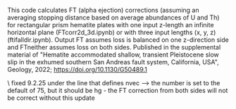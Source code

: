 This code calculates FT (alpha ejection) corrections (assuming an averaging stopping distance based on average abundances of U and Th) for rectangular prism hematite plates with one input z-length an infinite horizontal plane (FTcorr2d_3d.ipynb) or with three input lengths (x, y, z) (ftifalldir.ipynb).
Output FT assumes loss is balanced on one z-direction side and FTneither assumes loss on both sides.
Published in the supplemental material of "Hematite accommodated shallow, transient Pleistocene slow slip in the exhumed southern San Andreas fault system, California, USA", Geology, 2022; https://doi.org/10.1130/G50489.1


\ fixed 9.2.25
under the line that defines nvec --> the number is set to the default of 75, but it should be hg - the FT correction from both sides will not be correct without this update
